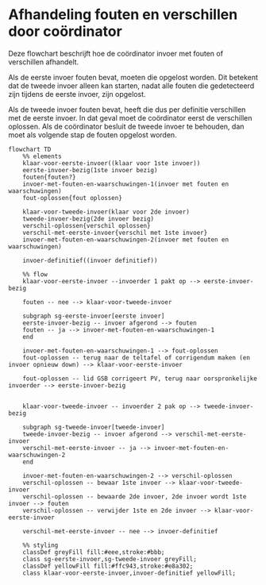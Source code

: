 # Afhandeling fouten en verschillen door coördinator

Deze flowchart beschrijft hoe de coördinator invoer met fouten of verschillen afhandelt.

Als de eerste invoer fouten bevat, moeten die opgelost worden. Dit betekent dat de tweede invoer alleen kan starten, nadat alle fouten die gedetecteerd zijn tijdens de eerste invoer, zijn opgelost.

Als de tweede invoer fouten bevat, heeft die dus per definitie verschillen met de eerste invoer. In dat geval moet de coördinator eerst de verschillen oplossen. Als de coördinator besluit de tweede invoer te behouden, dan moet als volgende stap de fouten opgelost worden.


```mermaid
flowchart TD
    %% elements
    klaar-voor-eerste-invoer((klaar voor 1ste invoer))
    eerste-invoer-bezig(1ste invoer bezig)
    fouten{fouten?}
    invoer-met-fouten-en-waarschuwingen-1(invoer met fouten en waarschuwingen)
    fout-oplossen{fout oplossen}

    klaar-voor-tweede-invoer(klaar voor 2de invoer)
    tweede-invoer-bezig(2de invoer bezig)
    verschil-oplossen{verschil oplossen}
    verschil-met-eerste-invoer{verschil met 1ste invoer}
    invoer-met-fouten-en-waarschuwingen-2(invoer met fouten en waarschuwingen)

    invoer-definitief((invoer definitief))

    %% flow
    klaar-voor-eerste-invoer --invoerder 1 pakt op --> eerste-invoer-bezig

    fouten -- nee --> klaar-voor-tweede-invoer
    
    subgraph sg-eerste-invoer[eerste invoer]
    eerste-invoer-bezig -- invoer afgerond --> fouten
    fouten -- ja --> invoer-met-fouten-en-waarschuwingen-1
    end

    invoer-met-fouten-en-waarschuwingen-1 --> fout-oplossen
    fout-oplossen -- terug naar de teltafel of corrigendum maken (en invoer opnieuw down) --> klaar-voor-eerste-invoer

    fout-oplossen -- lid GSB corrigeert PV, terug naar oorspronkelijke invoerder --> eerste-invoer-bezig

    
    klaar-voor-tweede-invoer -- invoerder 2 pak op --> tweede-invoer-bezig

    subgraph sg-tweede-invoer[tweede-invoer]
    tweede-invoer-bezig -- invoer afgerond --> verschil-met-eerste-invoer
    verschil-met-eerste-invoer -- ja --> invoer-met-fouten-en-waarschuwingen-2
    end

    invoer-met-fouten-en-waarschuwingen-2 --> verschil-oplossen
    verschil-oplossen -- bewaar 1ste invoer --> klaar-voor-tweede-invoer
    verschil-oplossen -- bewaarde 2de invoer, 2de invoer wordt 1ste invoer --> fouten
    verschil-oplossen -- verwijder 1ste en 2de invoer --> klaar-voor-eerste-invoer

    verschil-met-eerste-invoer -- nee --> invoer-definitief

    %% styling
    classDef greyFill fill:#eee,stroke:#bbb;
    class sg-eerste-invoer,sg-tweede-invoer greyFill;
    classDef yellowFill fill:#ffc943,stroke:#e8a302;
    class klaar-voor-eerste-invoer,invoer-definitief yellowFill;
